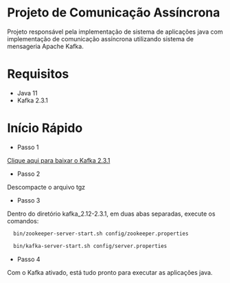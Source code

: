# Projeto de Comunicação Assíncrona

Projeto responsável pela implementação de sistema de aplicações java com implementação de comunicação assíncrona utilizando sistema de mensageria Apache Kafka.


# Requisitos

- Java 11
- Kafka 2.3.1


# Início Rápido

- Passo 1

[Clique aqui para baixar o Kafka 2.3.1](https://archive.apache.org/dist/kafka/2.3.1/kafka_2.12-2.3.1.tgz)

- Passo 2

Descompacte o arquivo tgz

- Passo 3

Dentro do diretório kafka_2.12-2.3.1, em duas abas separadas, execute os comandos:

```bash
  bin/zookeeper-server-start.sh config/zookeeper.properties
```
```bash
  bin/kafka-server-start.sh config/server.properties
```

- Passo 4

Com o Kafka ativado, está tudo pronto para executar as aplicações java.


